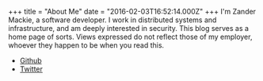 
+++
title = "About Me"
date = "2016-02-03T16:52:14.000Z"
+++
I'm Zander Mackie, a software developer. I work in distributed systems and infrastructure, and am deeply interested in security.
This blog serves as a home page of sorts. Views expressed do not reflect those of my employer, whoever they happen to be when you read this.

- [Github](https://github.com/zanadar/)
- [Twitter](https://twitter.com/zandermackie)


